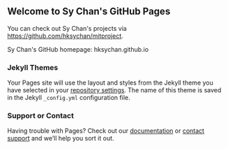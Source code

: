 ## Welcome to Sy Chan's GitHub Pages

You can check out Sy Chan's projects via https://github.com/hksychan/mitproject. 

Sy Chan's GitHub homepage: hksychan.github.io 

### Jekyll Themes

Your Pages site will use the layout and styles from the Jekyll theme you have selected in your [repository settings](https://github.com/sychan82/mitproject/settings). The name of this theme is saved in the Jekyll `_config.yml` configuration file.

### Support or Contact

Having trouble with Pages? Check out our [documentation](https://help.github.com/categories/github-pages-basics/) or [contact support](https://github.com/contact) and we’ll help you sort it out.
